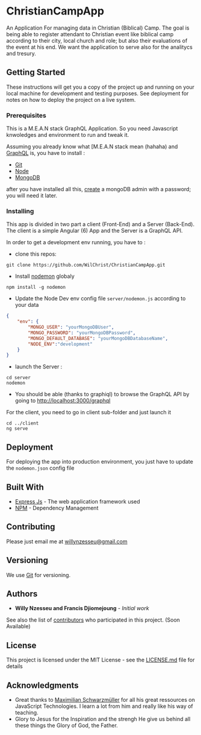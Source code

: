 # ChristianCampApp

An Application For managing data in Christian (Biblical) Camp.
The goal is being able to register attendant to Christian event like biblical camp according to their city, local church and role; but also their evaluations of the event at his end. We want the application to serve also for the analitycs and tresury.

## Getting Started


These instructions will get you a copy of the project up and running on your local machine for development and testing purposes. See deployment for notes on how to deploy the project on a live system.

### Prerequisites

This is a M.E.A.N stack GraphQL Application. So you need Javascript knwoledges and environment to run and tweak it.

Assuming you already know what [M.E.A.N[](http://mean.io/) stack mean (hahaha) and [GraphQL](https://graphql.org/) is, you have to install :

* [Git](https://git-scm.com/)
* [Node](https://nodejs.org/en/)
* [MongoDB](https://www.mongodb.com/)

after you have installed all this, [create](https://docs.mongodb.com/manual/tutorial/create-users/) a mongoDB admin with a password; you will need it later.

### Installing

This app is divided in two part a client (Front-End) and a Server (Back-End). The client is a simple Angular (6) App and the Server is a GraphQL API.

In order to get a development env running, you have to :

* clone this repos: 

```
git clone https://github.com/WilChrist/ChristianCampApp.git
```

* Install [nodemon](https://nodemon.io/) globaly

```
npm install -g nodemon
```

* Update the Node Dev env config file `server/nodemon.js` according to your data

```Json
{
    "env": {
        "MONGO_USER": "yourMongoDBUser",
        "MONGO_PASSWORD": "yourMongoDBPassword",
        "MONGO_DEFAULT_DATABASE": "yourMongoDBDatabaseName",
        "NODE_ENV":"development"
    }
}
```
* launch the Server :

```
cd server
nodemon
```

* You should be able (thanks to graphiql) to browse the GraphQL API by going to [http://localhost:3000/graphql](http://localhost:3000/graphql)

For the client, you need to go in client sub-folder and just launch it
```
cd ../client
ng serve
```

## Deployment

For deploying the app into production environment, you just have to update the `nodemon.json` config file

## Built With

* [Express Js](https://expressjs.com/) - The web application framework used
* [NPM](https://maven.apache.org/) - Dependency Management

## Contributing

Please just email me at [willynzesseu@gmail.com](mailto:willynzesseu@gmail.com)

## Versioning

We use [Git](https://git-scm.com/) for versioning.

## Authors

* **Willy Nzesseu and Francis Djiomejoung** - *Initial work* 

See also the list of [contributors](https://github.com/your/project/contributors) who participated in this project. (Soon Available)

## License

This project is licensed under the MIT License - see the [LICENSE.md](LICENSE.md) file for details

## Acknowledgments

* Great thanks to [Maximilian Schwarzmüller](https://www.udemy.com/user/maximilian-schwarzmuller/) for all his great ressources on JavaScript Technologies. I learn a lot from him and really like his way of teaching.
* Glory to Jesus for the Inspiration and the strengh He give us behind all these things the Glory of God, the Father.
